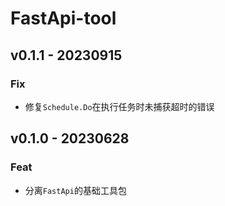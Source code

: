 # FastApi-tool

## v0.1.1 - 20230915

### Fix

- 修复`Schedule.Do`在执行任务时未捕获超时的错误

## v0.1.0 - 20230628

### Feat

- 分离`FastApi`的基础工具包
